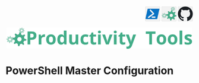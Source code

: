<!--Category:Powershell--> 
 <p align="right">
    <a href="https://www.powershellgallery.com/packages/ProductivityTools.PSDbUp/"><img src="Images/Header/Powershell_border_40px.png" /></a>
    <a href="http://productivitytools.tech/psdbup/"><img src="Images/Header/ProductivityTools_green_40px_2.png" /><a> 
    <a href="https://github.com/pwujczyk/ProductivityTools.PSDbUp"><img src="Images/Header/Github_border_40px.png" /></a>
</p>
<p align="center">
    <a href="http://productivitytools.tech/">
        <img src="Images/Header/LogoTitle_green_500px.png" />
    </a>
</p>

# PowerShell Master Configuration
